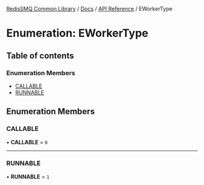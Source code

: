 [RedisSMQ Common Library](../../../README.md) / [Docs](../../README.md) / [API Reference](../README.md) / EWorkerType

# Enumeration: EWorkerType

## Table of contents

### Enumeration Members

- [CALLABLE](EWorkerType.md#callable)
- [RUNNABLE](EWorkerType.md#runnable)

## Enumeration Members

### CALLABLE

• **CALLABLE** = ``0``

___

### RUNNABLE

• **RUNNABLE** = ``1``
